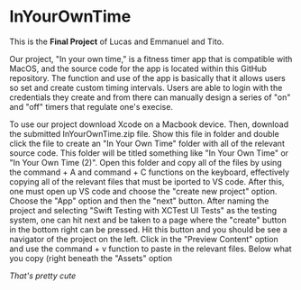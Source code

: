 # InYourOwnTime

This is the **Final Project** of Lucas and Emmanuel and Tito.

Our project, "In your own time," is a fitness timer app that is compatible with MacOS, and the source code for the app is located within this GitHub repository. The function and use of the app is basically that it allows users so set and create custom timing intervals. Users are able to login with the credentials they create and from there can manually design a series of "on" and "off" timers that regulate one's execise.

To use our project download Xcode on a Macbook device. Then, download the submitted InYourOwnTime.zip file. Show this file in folder and double click the file to create an "In Your Own Time" folder with all of the relevant source code. This folder will be titled something like "In Your Own Time" or "In Your Own Time (2)". Open this folder and copy all of the files by using the command + A and command + C functions on the keyboard, effectively copying all of the relevant files that must be iported to VS code. After this, one must open up VS code and choose the "create new project" option. Choose the "App" option and then the "next" button. After naming the project and selecting "Swift Testing with XCTest UI Tests" as the testing system, one can hit next and be taken to a page where the "create" button in the bottom right can be pressed. Hit this button and you should be see a navigator of the project on the left. Click in the "Preview Content" option and use the command + v function to paste in the relevant files. Below what you copy (right beneath the "Assets" option 




_That's pretty cute_


